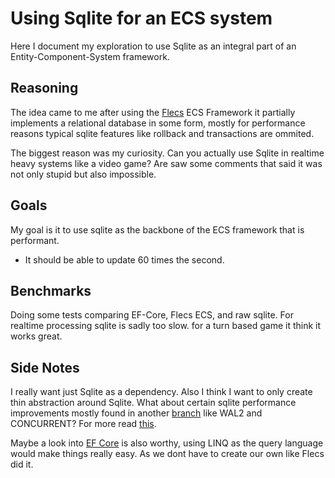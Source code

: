 # Using Sqlite for an ECS system

Here I document my exploration to use Sqlite as an integral part of an Entity-Component-System framework.

## Reasoning

The idea came to me after using the [Flecs](https://github.com/SanderMertens/flecs) ECS Framework it partially implements a relational database in some form, mostly for performance reasons typical sqlite features like rollback and transactions are ommited.

The biggest reason was my curiosity. Can you actually use Sqlite in realtime heavy systems like a video game? Are saw some comments that said it was not only stupid but also impossible.

## Goals

My goal is it to use sqlite as the backbone of the ECS framework that is performant.

- It should be able to update 60 times the second.

## Benchmarks

Doing some tests comparing EF-Core, Flecs ECS, and raw sqlite. For realtime processing sqlite is sadly too slow. for a turn based game it think it works great.

## Side Notes

I really want just Sqlite as a dependency. Also I think I want to only create thin abstraction around Sqlite. What about certain sqlite performance improvements mostly found in another [branch](https://sqlite.org/src/timeline?r=bedrock) like WAL2 and CONCURRENT? For more read [this](https://news.ycombinator.com/item?id=38988949).

Maybe a look into [EF Core](https://learn.microsoft.com/en-us/ef/core/) is also worthy, using LINQ as the query language would make things really easy. As we dont have to create our own like Flecs did it.
